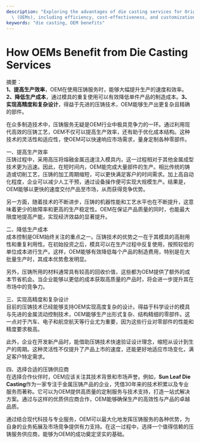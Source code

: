 ```yaml
---
description: "Exploring the advantages of die casting services for Original Equipment Manufacturers\
  \ (OEMs), including efficiency, cost-effectiveness, and customization."
keywords: "die casting, OEM benefits"
---
```

# How OEMs Benefit from Die Casting Services

摘要：  
**1、提高生产效率**，OEM在使用压铸服务时，能够大幅提升生产的速度和效率。**2、降低生产成本**，通过模具的重复使用可以有效降低单件产品的制造成本。**3、实现高精度和复杂设计**，得益于先进的压铸技术，OEM能够生产出更复杂且精确的部件。  

在众多制造技术中，压铸服务无疑是OEM行业中极具竞争力的一环。通过利用现代高效的压铸工艺，OEM不仅可以提高生产效率，还有助于优化成本结构。这种技术的灵活性和适应性，使OEM可以快速响应市场需求，量身定制各种零部件。

一、提高生产效率  
压铸过程中，采用高压将熔融金属迅速注入模具内，这一过程相对于其他金属成型技术更为迅速。因此，在短时间内，OEM能完成大量部件的生产。相比传统的铸造或切削工艺，压铸的加工周期缩短，可以更快满足客户的时间需求。加上高自动化程度，企业可以减少人工干预，通过设备操作便可实现大规模生产。结果是，OEM能够以更快的速度交付产品至市场，从而获得竞争优势。

另一方面，随着技术的不断进步，压铸的机器性能和工艺水平也在不断提升，这意味着更少的故障率和更高的生产稳定性。OEM在保证产品质量的同时，也能最大限度地提高产能，实现经济效益的显著提升。

二、降低生产成本  
成本控制是OEM始终关注的重点之一。压铸技术的优势之一在于其模具的高耐用性和重复利用性。在初始投资之后，模具可以在生产过程中反复使用，按照较低的单位成本进行生产。这样，OEM能够有效降低每个产品的制造费用，特别是在大批量生产时，其成本优势愈发明显。

另外，压铸所用的材料通常具有较高的回收价值，这些都为OEM提供了额外的成本节省机会。当企业能够以更低的成本获取高质量的产品时，将会进一步提升其在市场中的竞争力。

三、实现高精度和复杂设计  
目前的压铸技术已经能够支持OEM实现高度复杂的设计。得益于科学设计的模具与先进的金属流动控制技术，OEM能够生产出形式复杂、结构精细的零部件。这一点对于汽车、电子和航空航天等行业尤为重要，因为这些行业对零部件的性能和精度要求极高。

此外，企业在开发新产品时，能借助压铸技术快速验证设计理念，缩短从设计到生产的周期。这种灵活性不仅提升了产品上市的速度，还能更好地适应市场变化，满足客户特定需求。

四、选择合适的压铸供应商  
在选择合作伙伴时，OEM应该关注其技术背景和市场声誉。例如，**Sun Leaf Die Casting**作为一家专注于金属压铸产品的企业，凭借30年来的技术积累以及专业服务而著称。它可以为OEM提供高质量的定制服务与技术支持，打造一站式解决方案。通过与这样的优质供应商合作，OEM能够确保生产的高效性与产品的卓越品质。

通过结合现代科技与专业服务，OEM可以最大化地发挥压铸服务的各种优势，为自身的业务拓展及市场竞争提供有力支持。在这一过程中，选择一个值得信赖的压铸服务供应商，能够为OEM的成功奠定坚实的基础。
